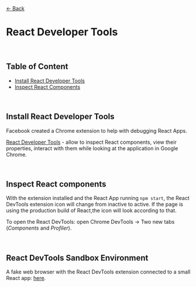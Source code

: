 [&larr; Back](./README.md)

# **React Developer Tools**

<br>

## **Table of Content**

- [Install React Developer Tools]()
- [Inspect React Components]()

<br>

## **Install React Developer Tools**

Facebook created a Chrome extension to help with debugging React Apps.

[React Developer Tools](https://chrome.google.com/webstore/detail/react-developer-tools/fmkadmapgofadopljbjfkapdkoienihi) - allow to inspect React components, view their properties, interact with them while looking at the application in Google Chrome.

<br>

## **Inspect React components**

With the extension installed and the React App running `npm start`, the React DevTools extension icon will change from inactive to active. If the page is using the production build of React,the icon will look according to that.

To open the React DevTools: open Chrome DevTools -> Two new tabs (_Components_ and _Profiler_).

<br>

## **React DevTools Sandbox Environment**

A fake web browser with the React DevTools extension connected to a small React app: [here](https://react-devtools-tutorial.vercel.app/).
